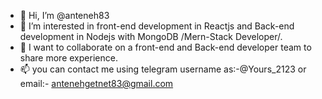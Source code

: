 - 👋 Hi, I’m @anteneh83
- 👀 I’m interested in front-end development in Reactjs and Back-end development in Nodejs with MongoDB /Mern-Stack Developer/.
- 💞️ I want to collaborate on a front-end and Back-end developer team to share more experience.
- 📫 you can contact me using telegram username as:-@Yours_2123 or email:- antenehgetnet83@gmail.com
